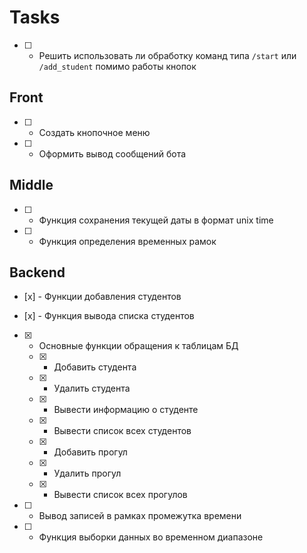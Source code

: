 # Tasks

- [ ] - Решить использовать ли обработку команд типа `/start` или `/add_student` помимо работы кнопок

## Front

- [ ] - Создать кнопочное меню
- [ ] - Оформить вывод сообщений бота

## Middle

- [ ] - Функция сохранения текущей даты в формат unix time
- [ ] - Функция определения временных рамок

## Backend

- [х] - Функции добавления студентов

- [х] - Функция вывода списка студентов

- [x] - Основные функции обращения к таблицам БД
  - [x] - Добавить студента
  - [x] - Удалить студента
  - [x] - Вывести информацию о студенте
  - [x] - Вывести список всех студентов
  - [x] - Добавить прогул
  - [x] - Удалить прогул
  - [x] - Вывести список всех прогулов
  
- [ ] - Вывод записей в рамках промежутка времени
- [ ] - Функция выборки данных во временном диапазоне
